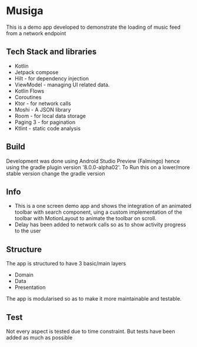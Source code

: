 # Musiga
This is a demo app developed to demonstrate the loading of music feed from a network endpoint

## Tech Stack and libraries
- Kotlin 
- Jetpack compose
- Hilt - for dependency injection
- ViewModel - managing UI related data.
- Kotlin Flows
- Coroutines
- Ktor - for network calls
- Moshi - A JSON library 
- Room - for local data storage
- Paging 3 - for pagination
- Ktlint - static code analysis


## Build 
Development was done using Android Studio Preview (Falmingo) hence using the gradle plugin version '8.0.0-alpha02'. To Run this on a lower/more stable version change the gradle version

## Info
- This is a one screen demo app and shows the integration of an animated toolbar with search component, uing a custom implementation of the toolbar with MotionLayout to animate the toolbar on scroll.
- Delay has been added to network calls so as to show activity progress to the user

## Structure
The app is structured to have 3 basic/main layers
- Domain
- Data
- Presentation

The app is modularised so as to make it more maintainable and testable.

## Test
Not every aspect is tested due to time constraint. But tests have been added as much as possible 


